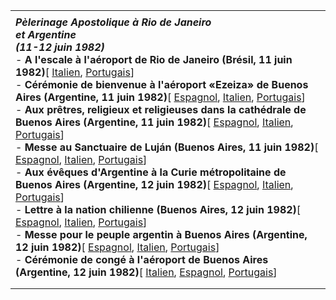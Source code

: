 |     |
| --- |
|  |
| ***Pèlerinage Apostolique à Rio de Janeiro***<br>***et Argentine***<br>***(11-12 juin 1982)***<br>- **A l'escale à l'aéroport de Rio de Janeiro (Brésil, 11 juin 1982)**\[ [Italien](/content/john-paul-ii/it/speeches/1982/june/documents/hf_jp-ii_spe_19820611_aeroporto-rio-de-janeiro.html), [Portugais](/content/john-paul-ii/pt/speeches/1982/june/documents/hf_jp-ii_spe_19820611_aeroporto-rio-de-janeiro.html)\]<br>- **Cérémonie de bienvenue à l'aéroport «Ezeiza» de Buenos Aires (Argentine, 11 juin 1982)**\[ [Espagnol](/content/john-paul-ii/es/speeches/1982/june/documents/hf_jp-ii_spe_19820611_arrivo-buenos-aires.html), [Italien](/content/john-paul-ii/it/speeches/1982/june/documents/hf_jp-ii_spe_19820611_arrivo-buenos-aires.html), [Portugais](/content/john-paul-ii/pt/speeches/1982/june/documents/hf_jp-ii_spe_19820611_arrivo-buenos-aires.html)\]<br>- **Aux prêtres, religieux et religieuses dans la cathédrale de Buenos Aires (Argentine, 11 juin 1982)**\[ [Espagnol](/content/john-paul-ii/es/speeches/1982/june/documents/hf_jp-ii_spe_19820611_cattedrale-buenos-aires.html), [Italien](/content/john-paul-ii/it/speeches/1982/june/documents/hf_jp-ii_spe_19820611_cattedrale-buenos-aires.html), [Portugais](/content/john-paul-ii/pt/speeches/1982/june/documents/hf_jp-ii_spe_19820611_cattedrale-buenos-aires.html)\]<br>- **Messe au Sanctuaire de Luján (Buenos Aires, 11 juin 1982)**\[ [Espagnol](/content/john-paul-ii/es/homilies/1982/documents/hf_jp-ii_hom_19820611_buenos-aires.html), [Italien](/content/john-paul-ii/it/homilies/1982/documents/hf_jp-ii_hom_19820611_buenos-aires.html), [Portugais](/content/john-paul-ii/pt/homilies/1982/documents/hf_jp-ii_hom_19820611_buenos-aires.html)\]<br>- **Aux évêques d'Argentine à la Curie métropolitaine de Buenos Aires (Argentine, 12 juin 1982)**\[ [Espagnol](/content/john-paul-ii/es/speeches/1982/june/documents/hf_jp-ii_spe_19820612_vescovi-argentina.html), [Italien](/content/john-paul-ii/it/speeches/1982/june/documents/hf_jp-ii_spe_19820612_vescovi-argentina.html), [Portugais](/content/john-paul-ii/pt/speeches/1982/june/documents/hf_jp-ii_spe_19820612_vescovi-argentina.html)\]<br>- **Lettre à la nation chilienne (Buenos Aires, 12 juin 1982)**\[ [Espagnol](/content/john-paul-ii/es/letters/1982/documents/hf_jp-ii_let_19820612_nazione-cilena.html), [Italien](/content/john-paul-ii/it/letters/1982/documents/hf_jp-ii_let_19820612_nazione-cilena.html), [Portugais](/content/john-paul-ii/pt/letters/1982/documents/hf_jp-ii_let_19820612_nazione-cilena.html)\]<br>- **Messe pour le peuple argentin à Buenos Aires (Argentine, 12 juin 1982)**\[ [Espagnol](/content/john-paul-ii/es/homilies/1982/documents/hf_jp-ii_hom_19820612_popolo-argentina.html), [Italien](/content/john-paul-ii/it/homilies/1982/documents/hf_jp-ii_hom_19820612_popolo-argentina.html), [Portugais](/content/john-paul-ii/pt/homilies/1982/documents/hf_jp-ii_hom_19820612_popolo-argentina.html)\]<br>- **Cérémonie de congé à l'aéroport de Buenos Aires (Argentine, 12 juin 1982)**\[ [Italien](/content/john-paul-ii/it/speeches/1982/june/documents/hf_jp-ii_spe_19820612_congedo-argentina.html), [Espagnol](/content/john-paul-ii/es/speeches/1982/june/documents/hf_jp-ii_spe_19820612_congedo-argentina.html), [Portugais](/content/john-paul-ii/pt/speeches/1982/june/documents/hf_jp-ii_spe_19820612_congedo-argentina.html)\] |
|  |
|  |